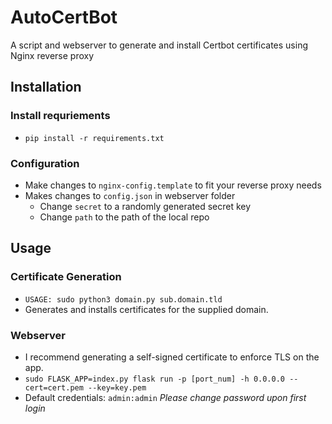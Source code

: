 # AutoCertBot

A script and webserver to generate and install Certbot certificates using Nginx reverse proxy

## Installation

### Install requriements

- `pip install -r requirements.txt`

### Configuration

- Make changes to `nginx-config.template` to fit your reverse proxy needs
- Makes changes to `config.json` in webserver folder
  - Change `secret` to a randomly generated secret key
  - Change `path` to the path of the local repo

## Usage

### Certificate Generation

- `USAGE: sudo python3 domain.py sub.domain.tld`
- Generates and installs certificates for the supplied domain.

### Webserver

- I recommend generating a self-signed certificate to enforce TLS on the app.
- `sudo FLASK_APP=index.py flask run -p [port_num] -h 0.0.0.0 --cert=cert.pem --key=key.pem`
- Default credentials: `admin:admin` _Please change password upon first login_
